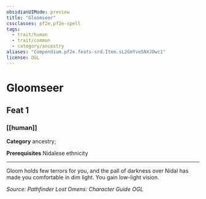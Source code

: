 ```yaml
---
obsidianUIMode: preview
title: "Gloomseer"
cssclasses: pf2e,pf2e-spell
tags:
  - trait/human
  - trait/common
  - category/ancestry
aliases: "Compendium.pf2e.feats-srd.Item.sL2GmYve5NXJ0wc1"
license: OGL
---
```

# Gloomseer
## Feat 1
### [[human]]

**Category** ancestry; 



**Prerequisites** Nidalese ethnicity
* * *
Gloom holds few terrors for you, and the pall of darkness over Nidal has made you comfortable in dim light. You gain low-light vision.

*Source: Pathfinder Lost Omens: Character Guide*
*OGL*